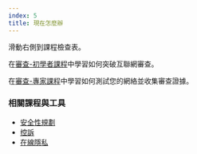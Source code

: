```yaml
---
index: 5
title: 現在怎麼辦
---
```

滑動右側到課程檢查表。

在[審查-初學者課程](umbrella://communications/censorship/beginner)中學習如何突破互聯網審查。

在[審查-專家課程](umbrella://communications/censorship/expert)中學習如何測試您的網絡並收集審查證據。

### 相關課程與工具

* [安全性規劃](umbrella://assess-your-risk/security-planning)
* [控訴](umbrella://work/protests/beginner)
* [在線隱私](umbrella://work/online-privacy/advanced)